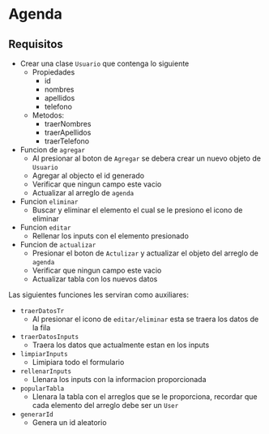 # Agenda

## Requisitos

- Crear una clase `Usuario` que contenga lo siguiente
  - Propiedades
    - id
    - nombres
    - apellidos
    - telefono
  - Metodos:
    - traerNombres
    - traerApellidos
    - traerTelefono
- Funcion de `agregar`
  - Al presionar al boton de `Agregar` se debera crear un nuevo objeto de `Usuario`
  - Agregar al objecto el id generado
  - Verificar que ningun campo este vacio
  - Actualizar al arreglo de `agenda`
- Funcion `eliminar`
  - Buscar y eliminar el elemento el cual se le presiono el icono de eliminar
- Funcion `editar`
  - Rellenar los inputs con el elemento presionado
- Funcion de `actualizar`
  - Presionar el boton de `Actulizar` y actualizar el objeto del arreglo de `agenda`
  - Verificar que ningun campo este vacio
  - Actualizar tabla con los nuevos datos

Las siguientes funciones les serviran como auxiliares:

- `traerDatosTr`
  - Al presionar el icono de `editar/eliminar` esta se traera los datos de la fila
- `traerDatosInputs`
  - Traera los datos que actualmente estan en los inputs
- `limpiarInputs`
  - Limipiara todo el formulario
- `rellenarInputs`
  - Llenara los inputs con la informacion proporcionada
- `popularTabla`
  - Llenara la tabla con el arreglos que se le proporciona, recordar que cada elemento del arreglo debe ser un `User`
- `generarId`
  - Genera un id aleatorio
